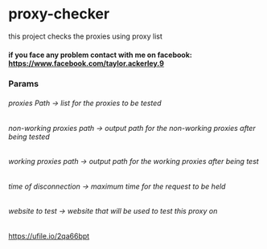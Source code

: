 # proxy-checker
this project checks the proxies using proxy list
#### if you face any problem contact with me on facebook: https://www.facebook.com/taylor.ackerley.9
### Params
###### proxies Path -> list for the proxies to be tested
###### non-working proxies path -> output path for the non-working proxies after being tested
###### working proxies path -> output path for the working proxies after being test
###### time of disconnection -> maximum time for the request to be held
###### website to test -> website that will be used to test this proxy on
https://ufile.io/2qa66bpt
